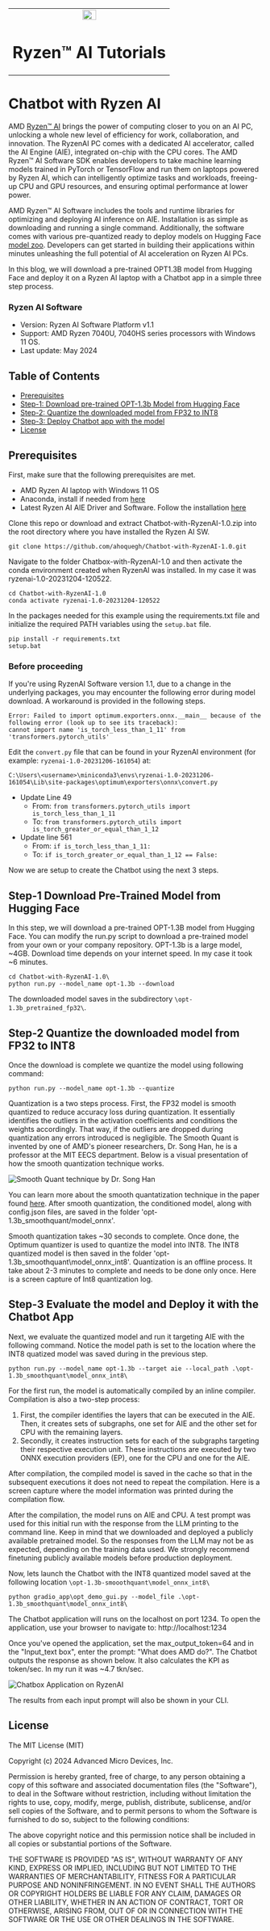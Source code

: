 <table class="sphinxhide" width="100%">
 <tr width="100%">
    <td align="center"><img src="https://raw.githubusercontent.com/Xilinx/Image-Collateral/main/xilinx-logo.png" width="30%"/><h1>Ryzen™ AI Tutorials</h1>
    </td>
 </tr>
</table>

# Chatbot with Ryzen AI 

AMD [Ryzen™ AI](https://ryzenai.docs.amd.com/en/latest/index.html) brings the power of computing closer to you on an AI PC, unlocking a whole new level of efficiency for work, collaboration, and innovation. The RyzenAI PC comes with a dedicated AI accelerator, called the AI Engine (AIE), integrated on-chip with the CPU cores. The AMD Ryzen™ AI Software SDK enables developers to take machine learning models trained in PyTorch or TensorFlow and run them on laptops powered by Ryzen AI, which can intelligently optimize tasks and workloads, freeing-up CPU and GPU resources, and ensuring optimal performance at lower power.

AMD Ryzen™ AI Software includes the tools and runtime libraries for optimizing and deploying AI inference on AIE. Installation is as simple as downloading and running a single command. Additionally, the software comes with various pre-quantized ready to deploy models on Hugging Face [model zoo](https://huggingface.co/models?other=RyzenAI). Developers can get started in building their applications within minutes unleashing the full potential of AI acceleration on Ryzen AI PCs.

In this blog, we will download a pre-trained OPT1.3B model from Hugging Face and deploy it on a Ryzen AI laptop with a Chatbot app in a simple three step process.

### Ryzen AI Software 
- Version:      Ryzen AI Software Platform v1.1
- Support:      AMD Ryzen 7040U, 7040HS series processors with Windows 11 OS.
- Last update:  May 2024

## Table of Contents

- [ Prerequisites](#prerequisites)
- [ Step-1: Download pre-trained OPT-1.3b Model from Hugging Face](#step-1-download-pre-trained-model-from-hugging-face)
- [ Step-2: Quantize the downloaded model from FP32 to INT8](#step-2-quantize-the-downloaded-model-from-fp32-to-int8)
- [ Step-3: Deploy Chatbot app with the model](step-3-evaluate-the-model-and-deploy-it-with-the-chatbot-app)
- [License](#license)

## Prerequisites

First, make sure that the following prerequisites are met.
- AMD Ryzen AI laptop with Windows 11 OS
- Anaconda, install if needed from [here](https://docs.anaconda.com/free/anaconda/install/windows/e)
- Latest Ryzen AI AIE Driver and Software. Follow the installation [here](https://ryzenai.docs.amd.com/en/latest/)

Clone this repo or download and extract Chatbot-with-RyzenAI-1.0.zip into the root directory where you have installed the Ryzen AI SW.
```
git clone https://github.com/ahoquegh/Chatbot-with-RyzenAI-1.0.git
```

Navigate to the folder Chatbox-with-RyzenAI-1.0 and then activate the conda environment created when RyzenAI was installed. In my case it was ryzenai-1.0-20231204-120522.
```
cd Chatbot-with-RyzenAI-1.0
conda activate ryzenai-1.0-20231204-120522
```

In the packages needed for this example using the requirements.txt file and initialize the required PATH variables using the `setup.bat` file.
```
pip install -r requirements.txt
setup.bat
```

### Before proceeding
If you're using RyzenAI Software version 1.1, due to a change in the underlying packages, you may encounter the following error during model download. A workaround is provided in the following steps.

```
Error: Failed to import optimum.exporters.onnx.__main__ because of the following error (look up to see its traceback):
cannot import name 'is_torch_less_than_1_11' from 'transformers.pytorch_utils'
```

Edit the `convert.py` file that can be found in your RyzenAI environment (for example: `ryzenai-1.0-20231206-161054`) at:

`C:\Users\<username>\miniconda3\envs\ryzenai-1.0-20231206-161054\Lib\site-packages\optimum\exporters\onnx\convert.py`

* Update Line 49
  * From: `from transformers.pytorch_utils import is_torch_less_than_1_11`
  * To: `from transformers.pytorch_utils import is_torch_greater_or_equal_than_1_12`
* Update line 561
  * From: `if is_torch_less_than_1_11:`
  * To: `if is_torch_greater_or_equal_than_1_12 == False:`

Now we are setup to create the Chatbot using the next 3 steps.

## Step-1 Download Pre-Trained Model from Hugging Face
In this step, we will download a pre-trained OPT-1.3B model from Hugging Face. You can modify the run.py script to download a pre-trained model from your own or your company repository. OPT-1.3b is a large model, ~4GB. Download time depends on your internet speed. In my case it took ~6 minutes.
```
cd Chatbot-with-RyzenAI-1.0\
python run.py --model_name opt-1.3b --download
```
The downloaded model saves in the subdirectory `\opt-1.3b_pretrained_fp32\`.

## Step-2 Quantize the downloaded model from FP32 to INT8
Once the download is complete we quantize the model using following command:

```
python run.py --model_name opt-1.3b --quantize
```
Quantization is a two steps process. First, the FP32 model is smooth quantized to reduce accuracy loss during quantization. It essentially identifies the outliers in the activation coefficients and conditions the weights accordingly. That way, if the outliers are dropped during quantization any errors introduced is negligible. The Smooth Quant is invented by one of AMD's pioneer researchers, Dr. Song Han, he is a professor at the MIT EECS department. Below is a visual presentation of how the smooth quantization technique works.

![Smooth Quant technique by Dr. Song Han](image.png)

You can learn more about the smooth quantatization technique in the paper found [here](https://arxiv.org/pdf/2211.10438.pdf). 
After smooth quantization, the conditioned model, along with config.json files, are saved in the folder 'opt-1.3b_smoothquant/model_onnx'.

Smooth quantization takes ~30 seconds to complete. Once done, the Optimum quantizer is used to quantize the model into INT8. The INT8 quantized model is then saved in the folder 'opt-1.3b_smoothquant\model_onnx_int8'. Quantization is an offline process. It take about 2-3 minutes to complete and needs to be done only once. Here is a screen capture of Int8 quantization log.

## Step-3 Evaluate the model and Deploy it with the Chatbot App
Next, we evaluate the quantized model and run it targeting AIE with the following command. Notice the model path is set to the location where the INT8 quatized model was saved during in the previous step.

```
python run.py --model_name opt-1.3b --target aie --local_path .\opt-1.3b_smoothquant\model_onnx_int8\
```

For the first run, the model is automatically compiled by an inline compiler. Compilation is also a two-step process:

1. First, the compiler identifies the layers that can be executed in the AIE. Then, it creates sets of subgraphs, one set for AIE and the other set for CPU with the remaining layers.
2. Secondly, it creates instruction sets for each of the subgraphs targeting their respective execution unit. These instructions are executed by two ONNX execution providers (EP), one for the CPU and one for the AIE.

After compilation, the compiled model is saved in the cache so that in the subsequent executions it does not need to repeat the compilation.
Here is a screen capture where the model information was printed during the compilation flow. 

After the compilation, the model runs on AIE and CPU. A test prompt was used for this initial run with the response from the LLM printing to the command line. Keep in mind that we downloaded and deployed a publicly available pretrained model. So the responses from the LLM may not be as expected, depending on the training data used. We strongly recommend finetuning publicly available models before production deployment.

Now, lets launch the Chatbot with the INT8 quantized model saved at the following location `\opt-1.3b-smooothquant\model_onnx_int8\`
```
python gradio_app\opt_demo_gui.py --model_file .\opt-1.3b_smoothquant\model_onnx_int8\
```
The Chatbot application will runs on the localhost on port 1234. To open the application, use your browser to navigate to: http://localhost:1234

Once you've opened the application, set the max_output_token=64 and in the "Input_text box", enter the prompt: "What does AMD do?". The Chatbot outputs the response as shown below. It also calculates the KPI as token/sec. In my run it was ~4.7 tkn/sec. 

![Chatbox Application on RyzenAI](https://community.amd.com/t5/image/serverpage/image-id/109540i2794CBBEF65CD06D/image-size/large?v=v2&px=999)

The results from each input prompt will also be shown in your CLI. 

## License

The MIT License (MIT)

Copyright (c) 2024 Advanced Micro Devices, Inc.

Permission is hereby granted, free of charge, to any person obtaining a copy of this software and associated documentation files (the "Software"), to deal in the Software without restriction, including without limitation the rights to use, copy, modify, merge, publish, distribute, sublicense, and/or sell copies of the Software, and to permit persons to whom the Software is furnished to do so, subject to the following conditions:

The above copyright notice and this permission notice shall be included in all copies or substantial portions of the Software.

THE SOFTWARE IS PROVIDED "AS IS", WITHOUT WARRANTY OF ANY KIND, EXPRESS OR IMPLIED, INCLUDING BUT NOT LIMITED TO THE WARRANTIES OF MERCHANTABILITY, FITNESS FOR A PARTICULAR PURPOSE AND NONINFRINGEMENT. IN NO EVENT SHALL THE AUTHORS OR COPYRIGHT HOLDERS BE LIABLE FOR ANY CLAIM, DAMAGES OR OTHER LIABILITY, WHETHER IN AN ACTION OF CONTRACT, TORT OR OTHERWISE, ARISING FROM, OUT OF OR IN CONNECTION WITH THE SOFTWARE OR THE USE OR OTHER DEALINGS IN THE SOFTWARE.
